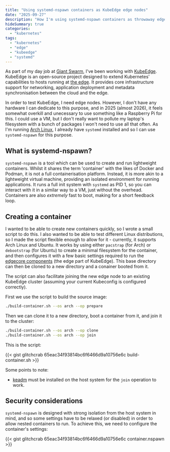 ```yaml
---
title: "Using systemd-nspawn containers as KubeEdge edge nodes"
date: "2025-09-27"
description: "How I'm using systemd-nspawn containers as throwaway edge nodes for testing KubeEdge."
hideSummary: true
categories:
  - "kubernetes"
tags:
  - "kubernetes"
  - "edge"
  - "kubeedge"
  - "systemd"
---
```


As part of my day job at [Giant Swarm](https://giantswarm.io), I've been working with [KubeEdge](https://kubeedge.io/). KubeEdge is an open-source project designed to extend Kubernetes' capabilities to hosts running at [the edge](https://en.wikipedia.org/wiki/Edge_computing). It provides core infrastructure support for networking, application deployment and metadata synchronisation between the cloud and the edge.

In order to test KubeEdge, I need edge nodes. However, I don't have any hardware I can dedicate to this purpose, and in 2025 (almost 2026), it feels somewhat overkill and unecessary to use something like a Raspberry Pi for this. I could use a VM, but I don't really want to pollute my laptop's filesystem with a bunch of packages I won't need to use all that often. As I'm running [Arch Linux](https://archlinux.org/), I already have `systemd` installed and so I can use `systemd-nspawn` for this purpose.

## What is systemd-nspawn?

`systemd-nspawn` is a tool which can be used to create and run lightweight containers. Whilst it shares the term 'container' with the likes of Docker and Podman, it is not a full containerisation platform. Instead, it is more akin to a lightweight virtual machine, providing an isolated environment for running applications. It runs a full init system with `systemd` as PID 1, so you can interact with it in a similar way to a VM, just without the overhead. Containers are also _extremely_ fast to boot, making for a short feedback loop.

## Creating a container

I wanted to be able to create new containers quickly, so I wrote a small script to do this. I also wanted to be able to test different Linux distributions, so I made the script flexible enough to allow for it - currently, it supports Arch Linux and Ubuntu. It works by using either `pacstrap` (for Arch) or `debootstrap` (for Ubuntu) to create a minimal filesystem for the container, and then configures it with a few basic settings required to run the [edgecore components](https://kubeedge.io/docs/category/edge-components) (the edge part of KubeEdge). This base directory can then be cloned to a new directory and a conainer booted from it.

The script can also facilitate joining the new edge node to an existing KubeEdge cluster (assuming your current Kubeconfig is configured correctly).

First we use the script to build the source image:

```bash
./build-container.sh --os arch --op prepare
```

Then we can clone it to a new directory, boot a container from it, and join it to the cluster:

```bash
./build-container.sh --os arch --op clone
./build-container.sh --os arch --op join
```

This is the script:

{{< gist glitchcrab 65eac34f93814bc6f6466d9a10756e6c build-container.sh >}}

Some points to note:

- [keadm](https://kubeedge.io/docs/setup/install-with-keadm/) must be installed on the host system for the `join` operation to work.

## Security considerations

`systemd-nspawn` is designed with strong isolation from the host system in mind, and so some settings have to be relaxed (or disabled) in order to allow nested containers to run. To achieve this, we need to configure the container's settings:

{{< gist glitchcrab 65eac34f93814bc6f6466d9a10756e6c container.nspawn >}}
